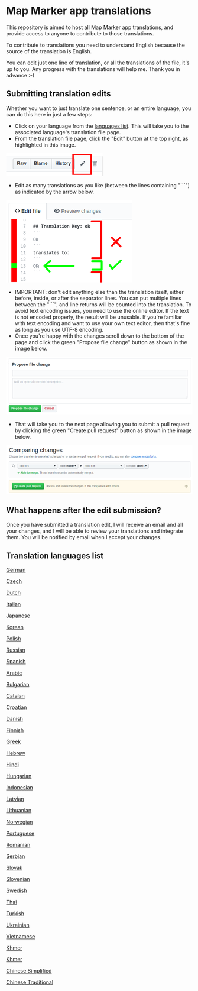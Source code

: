 # Map Marker app translations

This repository is aimed to host all Map Marker app translations, and provide access to anyone to contribute to those translations.

To contribute to translations you need to understand English because the source of the translation is English.

You can edit just one line of translation, or all the translations of the file, it's up to you. Any progress with the translations will help me. Thank you in advance :-)


## Submitting translation edits
Whether you want to just translate one sentence, or an entire language, you can do this here in just a few steps:
* Click on your language from the [languages list](#Translation-languages-list). This will take you to the associated language's translation file page.
* From the translation file page, click the "Edit" button at the top right, as highlighted in this image.

![](./images/edit_button.png)
* Edit as many translations as you like (between the lines containing "\`\`\`") as indicated by the arrow below.

![](./images/edit_text_hint.png)
* IMPORTANT: don't edit anything else than the translation itself, either before, inside, or after the separator lines. You can put multiple lines between the "\`\`\`", and line returns will be counted into the translation. To avoid text encoding issues, you need to use the online editor. If the text is not encoded properly, the result will be unusable. If you're familiar with text encoding and want to use your own text editor, then that's fine as long as you use UTF-8 encoding.
* Once you're happy with the changes scroll down to the bottom of the page and click the green "Propose file change" button as shown in the image below.

![](./images/propose_file_change.png)
* That will take you to the next page allowing you to submit a pull request by clicking the green "Create pull request" button as shown in the image below.

![](./images/compare_changes.png)


## What happens after the edit submission?

Once you have submitted a translation edit, I will receive an email and all your changes, and I will be able to review your translations and integrate them. You will be notified by email when I accept your changes.


## Translation languages list

[German](./translations/de_strings.md)

[Czech](./translations/cs_strings.md)

[Dutch](./translations/nl_strings.md)

[Italian](./translations/it_strings.md)

[Japanese](./translations/ja_strings.md)

[Korean](./translations/ko_strings.md)

[Polish](./translations/pl_strings.md)

[Russian](./translations/ru_strings.md)

[Spanish](./translations/es_strings.md)

[Arabic](./translations/ar_strings.md)

[Bulgarian](./translations/bg_strings.md)

[Catalan](./translations/ca_strings.md)

[Croatian](./translations/hr_strings.md)

[Danish](./translations/da_strings.md)

[Finnish](./translations/fi_strings.md)

[Greek](./translations/el_strings.md)

[Hebrew](./translations/iw_strings.md)

[Hindi](./translations/hi_strings.md)

[Hungarian](./translations/hu_strings.md)

[Indonesian](./translations/id_strings.md)

[Latvian](./translations/lv_strings.md)

[Lithuanian](./translations/lt_strings.md)

[Norwegian](./translations/no_strings.md)

[Portuguese](./translations/pt_strings.md)

[Romanian](./translations/ro_strings.md)

[Serbian](./translations/sr_strings.md)

[Slovak](./translations/sk_strings.md)

[Slovenian](./translations/sl_strings.md)

[Swedish](./translations/sv_strings.md)

[Thai](./translations/th_strings.md)

[Turkish](./translations/tr_strings.md)

[Ukrainian](./translations/uk_strings.md)

[Vietnamese](./translations/vi_strings.md)

[Khmer](./translations/km_strings.md)

[Khmer](./translations/km_strings.md)

[Chinese Simplified](./translations/zh-CN_strings.md)

[Chinese Traditional](./translations/zh-HK_strings.md)
